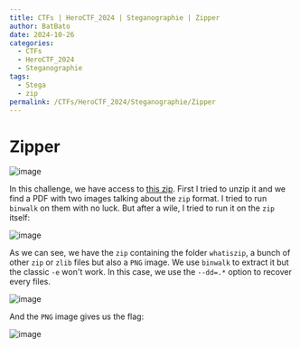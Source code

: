 ```yaml
---
title: CTFs | HeroCTF_2024 | Steganographie | Zipper
author: BatBato
date: 2024-10-26
categories:
  - CTFs
  - HeroCTF_2024
  - Steganographie
tags:
  - Stega
  - zip
permalink: /CTFs/HeroCTF_2024/Steganographie/Zipper
---
```


# Zipper

![image](https://raw.githubusercontent.com/Nouman404/nouman404.github.io/refs/heads/main/_posts/CTFs/HeroCTF_2024/photos/HeroCTF_2024_Stega_Zipper_enonce.png)

In this challenge, we have access to [this zip](https://raw.githubusercontent.com/Nouman404/nouman404.github.io/main/_posts/CTFs/HeroCTF_2024/Steganographie/secretzip.zip). First I tried to unzip it and we find a PDF with two images talking about the `zip` format. I tried to run `binwalk` on them with no luck. But after a wile, I tried to run it on the `zip` itself:

![image](https://raw.githubusercontent.com/Nouman404/nouman404.github.io/refs/heads/main/_posts/CTFs/HeroCTF_2024/photos/HeroCTF_2024_Stega_Zipper_binwalk.png)

As we can see, we have the `zip` containing the folder `whatiszip`, a bunch of other `zip` or `zlib` files but also a `PNG` image. We use `binwalk` to extract it but the classic `-e` won't work. In this case, we use the `--dd=.*` option to recover every files.

![image](https://raw.githubusercontent.com/Nouman404/nouman404.github.io/refs/heads/main/_posts/CTFs/HeroCTF_2024/photos/HeroCTF_2024_Stega_Zipper_binwalkFinal.png)

And the `PNG` image gives us the flag:

![image](https://raw.githubusercontent.com/Nouman404/nouman404.github.io/refs/heads/main/_posts/CTFs/HeroCTF_2024/photos/HeroCTF_2024_Stega_Zipper_flag.png)
